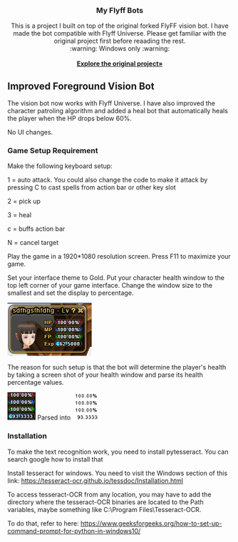 <br />
<p align="center">
  <h3 align="center">My Flyff Bots</h3>

  <p align="center">
	This is a project I built on top of the original forked FlyFF vision bot. I have made the bot compatible with Flyff Universe.
	Please get familiar with the original project first before reaading the rest.
	<br />
	:warning: Windows only :warning:
    <br />
	<br />
    <a href="https://github.com/xandao-dev/flyff-bots"><strong>Explore the original project»</strong></a>
    <br />
  </p>
</p>

## Improved Foreground Vision Bot

The vision bot now works with Flyff Universe. I have also improved the character patroling algorithm and added a heal bot that automatically heals the player when the HP drops below 60%.

No UI changes.

### Game Setup Requirement
Make the following keyboard setup:

1 = auto attack. You could also change the code to make it attack by pressing C to cast spells from action bar or other key slot

2 = pick up

3 = heal

c = buffs action bar

N = cancel target

Play the game in a 1920*1080 resolution screen. Press F11 to maximize your game.

Set your interface theme to Gold. Put your character health window to the top left corner of your game interface. Change the window size to the smallest and set the display to percentage.

<img src="foreground_vision_bot/docs/Health_Window_Example.png" alt="Flyff bot">

The reason for such setup is that the bot will determine the player's health by taking a screen shot of your health window and parse its health percentage values.

<img src="foreground_vision_bot/docs/HealthBar_original.png" alt="Flyff bot">   Parsed into        <img src="foreground_vision_bot/docs/HealthBar_processed.png" alt="Flyff bot">

### Installation

To make the text recognition work, you need to install pytesseract. You can search google how to install that

Install tesseract for windows. You need to visit the Windows section of this link:
https://tesseract-ocr.github.io/tessdoc/Installation.html

To access tesseract-OCR from any location, you may have to add the directory where the tesseract-OCR binaries are located to the Path variables, maybe something like C:\Program Files\Tesseract-OCR.

To do that, refer to here: https://www.geeksforgeeks.org/how-to-set-up-command-prompt-for-python-in-windows10/
